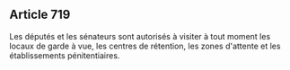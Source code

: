 Article 719
----
Les députés et les sénateurs sont autorisés à visiter à tout moment les locaux
de garde à vue, les centres de rétention, les zones d'attente et les
établissements pénitentiaires.
